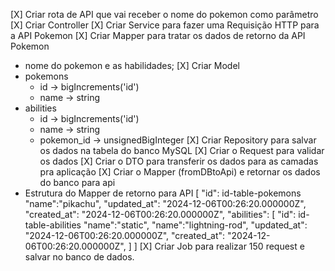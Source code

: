[X] Criar rota de API que vai receber o nome do pokemon como parâmetro
[X] Criar Controller
[X] Criar Service para fazer uma Requisição HTTP para a API Pokemon
[X] Criar Mapper para tratar os dados de retorno da API Pokemon
  - nome do pokemon e as habilidades;
[X] Criar Model
  - pokemons
    - id -> bigIncrements('id')
    - name -> string
  - abilities
    - id -> bigIncrements('id')
    - name -> string
    - pokemon_id -> unsignedBigInteger
[X] Criar Repository para salvar os dados na tabela do banco MySQL
[X] Criar o Request para validar os dados
[X] Criar o DTO para transferir os dados para as camadas pra aplicação
[X] Criar o Mapper (fromDBtoApi) e retornar os dados do banco para api
  - Estrutura do Mapper de retorno para API
  [
    "id": id-table-pokemons
    "name":"pikachu",
    "updated_at": "2024-12-06T00:26:20.000000Z",
    "created_at": "2024-12-06T00:26:20.000000Z",
    "abilities": [
      "id": id-table-abilities
      "name":"static",
      "name":"lightning-rod",
      "updated_at": "2024-12-06T00:26:20.000000Z",
      "created_at": "2024-12-06T00:26:20.000000Z",
    ]
  ]
[X] Criar Job para realizar 150 request e salvar no banco de dados.